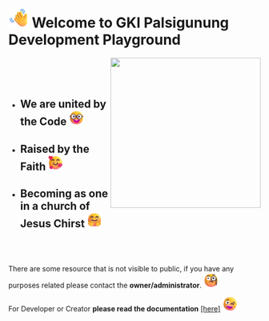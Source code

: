 <!-- ## Hi there 👋 -->

<h1 align="left"><img src="https://github.com/lmarkrol/lmarkrol/blob/main/emoji/wave.png" width="40" height="40"/> Welcome to GKI Palsigunung Development Playground</h1>
<img align="right" width="300em" height="300em" src="https://raw.githubusercontent.com/robertomarkus/robertomarkus/main/markrothink.gif?raw=true"/>
<br><br><br>

- <h2>We are united by the Code <img src="./emoji/colaboration.png" width="30" height="30"/></h2>

- <h2>Raised by the Faith <img src="./emoji/love.png" width="30" height="30"/></h2>

- <h2>Becoming as one in a church of Jesus Chirst <img src="./emoji/welcome.png" width="30" height="30"/></h2>


<br><br><br>
There are some resource that is not visible to public, if you have any purposes related please contact the **owner/administrator**. <img src="./emoji/monocle.png" width="30" height="30"/>

For Developer or Creator **please read the documentation** <a href="https://app.gitbook.com/invite/cQ6kUyMFyAa37O8p4fQd/ieLD0WhEqiATbkav319g">[here]</a>  <img src="./emoji/winking.png" width="30" height="30"/>



